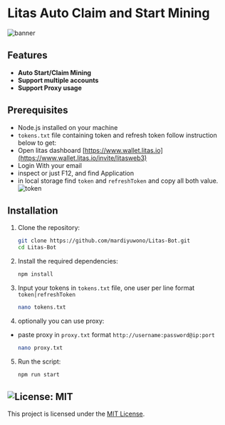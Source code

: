# Litas Auto Claim and Start Mining

![banner](image.png)
## Features

- **Auto Start/Claim Mining**
- **Support multiple accounts**
- **Support Proxy usage**

## Prerequisites

- Node.js installed on your machine
- `tokens.txt` file containing token and refresh token follow instruction below to get:
- Open litas dashboard [https://www.wallet.litas.io](https://www.wallet.litas.io/invite/litasweb3)
- Login With your email
- inspect or just F12, and find Application
- in local storage find `token` and `refreshToken` and copy all both value.
    ![token](image-1.png)

## Installation

1. Clone the repository:
    ```sh
    git clone https://github.com/mardiyuwono/Litas-Bot.git
    cd Litas-Bot
    ```

2. Install the required dependencies:
    ```sh
    npm install
    ```
3. Input your tokens in `tokens.txt` file, one user per line format `token|refreshToken`
    ```sh
    nano tokens.txt
    ```
4. optionally you can use proxy: 
- paste proxy in `proxy.txt` format `http://username:password@ip:port` 
    ```sh
    nano proxy.txt
    ```
5. Run the script:
    ```sh
    npm run start
    ```

## ![License: MIT](https://img.shields.io/badge/License-MIT-yellow.svg)

This project is licensed under the [MIT License](LICENSE).
